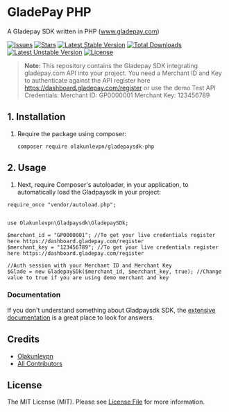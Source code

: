 # GladePay PHP

 A Gladepay SDK written in PHP (www.gladepay.com)


 [![Issues](https://img.shields.io/github/issues/olakunlevpn/gladepaysdk-php?style=flat-square)](https://github.com/olakunlevpn/gladepaysdk-php/issues)
 [![Stars](https://img.shields.io/github/stars/olakunlevpn/gladepaysdk-php)](https://github.com/olakunlevpn/gladepaysdk-php/stargazers)
 [![Latest Stable Version](https://poser.pugx.org/olakunlevpn/gladepaysdk-php/v/stable)](https://packagist.org/packages/olakunlevpn/gladepaysdk-php)
 [![Total Downloads](https://poser.pugx.org/olakunlevpn/gladepaysdk-php/downloads)](https://packagist.org/packages/olakunlevpn/gladepaysdk-php)
 [![Latest Unstable Version](https://poser.pugx.org/olakunlevpn/gladepaysdk-php/v/unstable)](https://packagist.org/packages/olakunlevpn/gladepaysdk-php)
 [![License](https://poser.pugx.org/olakunlevpn/gladepaysdk-php/license)](https://packagist.org/packages/olakunlevpn/gladepaysdk-php)




> **Note:** This repository contains the Gladepay SDK integrating gladepay.com API into your project. You need a Merchant ID and Key to authenticate against the API register here https://dashboard.gladepay.com/register or use the demo Test API Credentials:
Merchant ID: GP0000001
Merchant Key: 123456789


## 1. Installation

1. Require the package using composer:

    ```
    composer require olakunlevpn/gladepaysdk-php
    ```


## 2. Usage

1. Next, require Composer's autoloader, in your application, to automatically load the Gladpaysdk in your project:
```
require_once "vendor/autoload.php";


use Olakunlevpn\Gladpaysdk\GladepaySDk;

$merchant_id = "GP0000001"; //To get your live credentials register here https://dashboard.gladepay.com/register
$merchant_key = "123456789"; //To get your live credentials register here https://dashboard.gladepay.com/register

//Auth session with your Merchant ID and Merchant Key
$Glade = new GladepaySDk($merchant_id, $merchant_key, true); //Change value to true if you are using demo merchant and key
```

### Documentation

If you don't understand something about Gladpaysdk SDK, the [extensive documentation](https://developer.gladepay.com/api/) is a great place to look for answers.

## Credits

- [Olakunlevpn](https://github.com/olakunlevpn)
- [All Contributors](https://github.com/olakunlevpn/gladepaysdk-php/graphs/contributors)

## License

The MIT License (MIT). Please see [License File](LICENSE.md) for more information.
